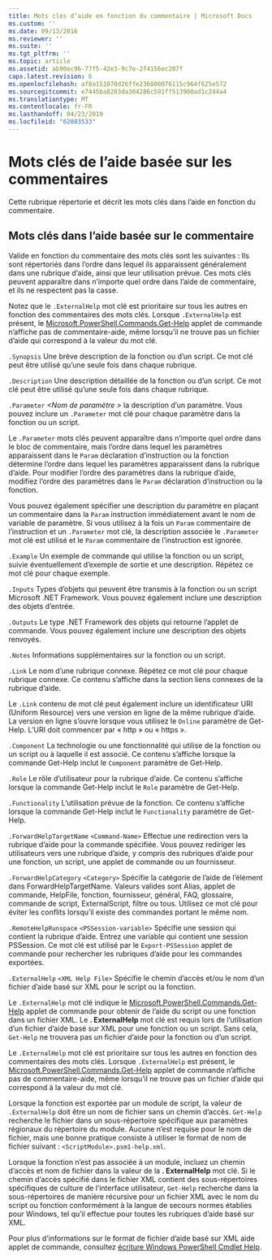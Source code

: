 ```yaml
---
title: Mots clés d’aide en fonction du commentaire | Microsoft Docs
ms.custom: ''
ms.date: 09/13/2016
ms.reviewer: ''
ms.suite: ''
ms.tgt_pltfrm: ''
ms.topic: article
ms.assetid: ab90ec96-77f5-42e3-9c7e-2f4156ec207f
caps.latest.revision: 6
ms.openlocfilehash: af8a151070d26ffe236800076115c964f625e572
ms.sourcegitcommit: e7445ba8203da304286c591ff513900ad1c244a4
ms.translationtype: MT
ms.contentlocale: fr-FR
ms.lasthandoff: 04/23/2019
ms.locfileid: "62083533"
---
```

# <a name="comment-based-help-keywords"></a>Mots clés de l’aide basée sur les commentaires

Cette rubrique répertorie et décrit les mots clés dans l’aide en fonction du commentaire.

## <a name="keywords-in-comment-based-help"></a>Mots clés dans l’aide basée sur le commentaire

Valide en fonction du commentaire des mots clés sont les suivantes : Ils sont répertoriés dans l’ordre dans lequel ils apparaissent généralement dans une rubrique d’aide, ainsi que leur utilisation prévue. Ces mots clés peuvent apparaître dans n’importe quel ordre dans l’aide de commentaire, et ils ne respectent pas la casse.

Notez que le `.ExternalHelp` mot clé est prioritaire sur tous les autres en fonction des commentaires des mots clés. Lorsque `.ExternalHelp` est présent, le [Microsoft.PowerShell.Commands.Get-Help](/dotnet/api/Microsoft.PowerShell.Commands.Get-Help) applet de commande n’affiche pas de commentaire-aide, même lorsqu’il ne trouve pas un fichier d’aide qui correspond à la valeur du mot clé.

`.Synopsis` Une brève description de la fonction ou d’un script. Ce mot clé peut être utilisé qu’une seule fois dans chaque rubrique.

`.Description` Une description détaillée de la fonction ou d’un script. Ce mot clé peut être utilisé qu’une seule fois dans chaque rubrique.

`.Parameter` *\<Nom de paramètre >* la description d’un paramètre. Vous pouvez inclure un `.Parameter` mot clé pour chaque paramètre dans la fonction ou un script.

Le `.Parameter` mots clés peuvent apparaître dans n’importe quel ordre dans le bloc de commentaire, mais l’ordre dans lequel les paramètres apparaissent dans le `Param` déclaration d’instruction ou la fonction détermine l’ordre dans lequel les paramètres apparaissent dans la rubrique d’aide. Pour modifier l’ordre des paramètres dans la rubrique d’aide, modifiez l’ordre des paramètres dans le `Param` déclaration d’instruction ou la fonction.

Vous pouvez également spécifier une description du paramètre en plaçant un commentaire dans la `Param` instruction immédiatement avant le nom de variable de paramètre. Si vous utilisez à la fois un `Param` commentaire de l’instruction et un `.Parameter` mot clé, la description associée le `.Parameter` mot clé est utilisé et le `Param` commentaire de l’instruction est ignorée.

`.Example` Un exemple de commande qui utilise la fonction ou un script, suivie éventuellement d’exemple de sortie et une description. Répétez ce mot clé pour chaque exemple.

`.Inputs` Types d’objets qui peuvent être transmis à la fonction ou un script Microsoft .NET Framework. Vous pouvez également inclure une description des objets d’entrée.

`.Outputs` Le type .NET Framework des objets qui retourne l’applet de commande. Vous pouvez également inclure une description des objets renvoyés.

`.Notes` Informations supplémentaires sur la fonction ou un script.

`.Link` Le nom d’une rubrique connexe. Répétez ce mot clé pour chaque rubrique connexe. Ce contenu s’affiche dans la section liens connexes de la rubrique d’aide.

Le `.Link` contenu de mot clé peut également inclure un identificateur URI (Uniform Resource) vers une version en ligne de la même rubrique d’aide. La version en ligne s’ouvre lorsque vous utilisez le `Online` paramètre de Get-Help. L’URI doit commencer par « http » ou « https ».

`.Component` La technologie ou une fonctionnalité qui utilise de la fonction ou un script ou à laquelle il est associé. Ce contenu s’affiche lorsque la commande Get-Help inclut le `Component` paramètre de Get-Help.

`.Role` Le rôle d’utilisateur pour la rubrique d’aide. Ce contenu s’affiche lorsque la commande Get-Help inclut le `Role` paramètre de Get-Help.

`.Functionality` L’utilisation prévue de la fonction. Ce contenu s’affiche lorsque la commande Get-Help inclut le `Functionality` paramètre de Get-Help.

`.ForwardHelpTargetName` `<Command-Name>` Effectue une redirection vers la rubrique d’aide pour la commande spécifiée. Vous pouvez rediriger les utilisateurs vers une rubrique d’aide, y compris des rubriques d’aide pour une fonction, un script, une applet de commande ou un fournisseur.

`.ForwardHelpCategory` `<Category>` Spécifie la catégorie de l’aide de l’élément dans ForwardHelpTargetName. Valeurs valides sont Alias, applet de commande, HelpFile, fonction, fournisseur, général, FAQ, glossaire, commande de script, ExternalScript, filtre ou tous. Utilisez ce mot clé pour éviter les conflits lorsqu’il existe des commandes portant le même nom.

`.RemoteHelpRunspace` `<PSSession-variable>` Spécifie une session qui contient la rubrique d’aide. Entrez une variable qui contient une session PSSession. Ce mot clé est utilisé par le `Export-PSSession` applet de commande pour rechercher les rubriques d’aide pour les commandes exportées.

`.ExternalHelp` `<XML Help File>` Spécifie le chemin d’accès et/ou le nom d’un fichier d’aide basé sur XML pour le script ou la fonction.

Le `.ExternalHelp` mot clé indique le [Microsoft.PowerShell.Commands.Get-Help](/dotnet/api/Microsoft.PowerShell.Commands.Get-Help) applet de commande pour obtenir de l’aide du script ou une fonction dans un fichier XML. Le **. ExternalHelp** mot clé est requis lors de l’utilisation d’un fichier d’aide basé sur XML pour une fonction ou un script. Sans cela, `Get-Help` ne trouvera pas un fichier d’aide pour la fonction ou d’un script.

Le `.ExternalHelp` mot clé est prioritaire sur tous les autres en fonction des commentaires des mots clés. Lorsque `.ExternalHelp` est présent, le [Microsoft.PowerShell.Commands.Get-Help](/dotnet/api/Microsoft.PowerShell.Commands.Get-Help) applet de commande n’affiche pas de commentaire-aide, même lorsqu’il ne trouve pas un fichier d’aide qui correspond à la valeur du mot clé.

Lorsque la fonction est exportée par un module de script, la valeur de `.ExternalHelp` doit être un nom de fichier sans un chemin d’accès. `Get-Help` recherche le fichier dans un sous-répertoire spécifique aux paramètres régionaux du répertoire du module. Aucune n’est requise pour le nom de fichier, mais une bonne pratique consiste à utiliser le format de nom de fichier suivant : `<ScriptModule>.psm1-help.xml`.

Lorsque la fonction n’est pas associée à un module, incluez un chemin d’accès et nom de fichier dans la valeur de la **. ExternalHelp** mot clé. Si le chemin d’accès spécifié dans le fichier XML contient des sous-répertoires spécifiques de culture de l’interface utilisateur, `Get-Help` recherche dans la sous-répertoires de manière récursive pour un fichier XML avec le nom du script ou fonction conformément à la langue de secours normes établies pour Windows, tel qu’il effectue pour toutes les rubriques d’aide basé sur XML.

Pour plus d’informations sur le format de fichier d’aide basé sur XML aide applet de commande, consultez [écriture Windows PowerShell Cmdlet Help](./writing-help-for-windows-powershell-cmdlets.md).